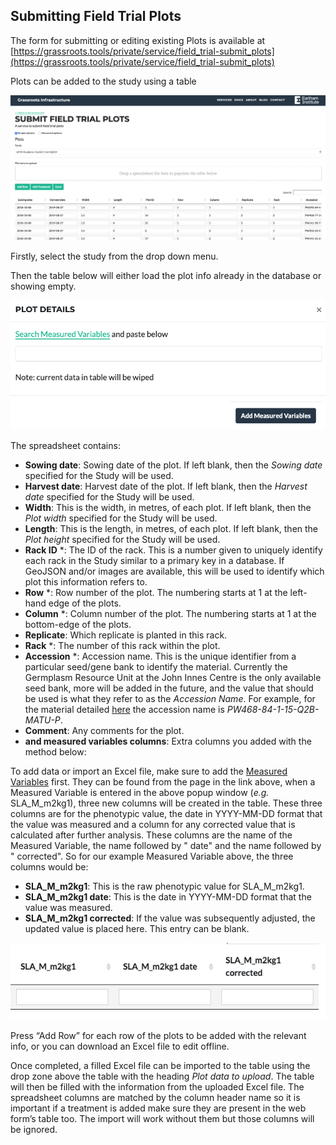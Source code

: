## Submitting Field Trial Plots

The form for submitting or editing existing Plots is available at  [https://grassroots.tools/private/service/field_trial-submit_plots](https://grassroots.tools/private/service/field_trial-submit_plots)

Plots can be added to the study using a table

![The form for submitting field trial plots](images/Image_2.png)

Firstly, select the study from the drop down menu.

Then the table below will either load the plot info already in the database or showing empty.

![Add Measured Variables dialogue](images/Image_3.png)

The spreadsheet contains:

 * **Sowing date**: Sowing date of the plot. If left blank, then the *Sowing date* specified for the Study will be used. 
 * **Harvest date**: Harvest date of the plot. If left blank, then the *Harvest date* specified for the Study will be used. 
 * **Width**: This is the width, in metres, of each plot. If left blank, then the *Plot width* specified for the Study will be used.   
 * **Length**: This is the length, in metres, of each plot. If left blank, then the *Plot height* specified for the Study will be used.   
 * **Rack ID** *: The ID of the rack. This is a number given to uniquely identify each rack in the Study similar to a primary key in a database. 
	If GeoJSON and/or images are available, this will be used to identify which plot this information refers to. 
 * **Row** *: Row number of the plot. The numbering starts at 1 at the left-hand edge of the plots.
 * **Column** *: Column number of the plot. The numbering starts at 1 at the bottom-edge of the plots.
 * **Replicate**: Which replicate is planted in this rack.
 * **Rack** *: The number of this rack within the plot.
 * **Accession** *: Accession name. This is the unique identifier from a particular seed/gene bank to identify the material. Currently the Germplasm Resource Unit at the John Innes Centre is the only available seed bank, more will be added in the future, and the value that should be used is what they refer to as the *Accession Name*. For example, for the material detailed [here](https://www.seedstor.ac.uk/search-infoaccession.php?idPlant=39145) the accession name is *PW468-84-1-15-Q2B-MATU-P*.
 * **Comment**: Any comments for the plot.
 * **and measured variables columns**: Extra columns you added with the method below:

To add data or import an Excel file, make sure to add the [Measured Variables](https://grassroots.tools/public/service/field_trial-search_measured_variables)
 first. They can be found
            from the page in the link above, when a Measured Variable is entered in the above popup window (*e.g.*
            SLA_M_m2kg1), three new columns will be created in the table. These three columns are for the phenotypic
            value, the date in YYYY-MM-DD format that the value was measured and a column for any corrected value that
            is calculated after further analysis. These columns are the name of the Measured Variable, the name followed
            by " date" and the name followed by " corrected". So for our example Measured Variable above, the three
            columns would be: 

- **SLA_M_m2kg1**: This is the raw phenotypic value for SLA_M_m2kg1.
- **SLA_M_m2kg1 date**: This is the date in YYYY-MM-DD format that the value was measured.
- **SLA_M_m2kg1 corrected**: If the value was subsequently adjusted, the updated value is
                placed here. This entry can be blank.
    
![New columns](images/Image_4.png)

Press “Add Row” for each row of the plots to be added with the relevant info, or you can download an Excel file to edit offline.
            

Once completed, a filled Excel file can be imported to the table using the drop zone above the table with the
            heading *Plot data to upload*. The table will then be filled with the information from the uploaded
            Excel file. The spreadsheet columns are matched by the column header name so it is important if a treatment
            is added make sure they are present in the web form’s table too. The import will work without them but those
            columns will be ignored.
